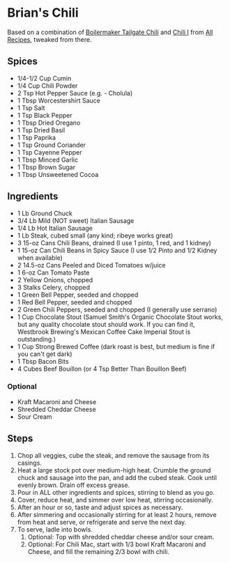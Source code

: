 # Brian's Chili

Based on a combination of
[Boilermaker Tailgate Chili](https://www.allrecipes.com/recipe/78299/boilermaker-tailgate-chili/)
and [Chili I](https://www.allrecipes.com/recipe/16276/chili-i/) from
[All Recipes](https://www.allrecipes.com/), tweaked from there.

## Spices

 *  1/4-1/2 Cup Cumin
 *  1/4 Cup Chili Powder
 *  2 Tsp Hot Pepper Sauce (e.g. - Cholula)
 *  1 Tbsp Worcestershirt Sauce
 *  1 Tsp Salt
 *  1 Tsp Black Pepper
 *  1 Tbsp Dried Oregano
 *  1 Tsp Dried Basil
 *  1 Tsp Paprika
 *  1 Tsp Ground Coriander
 *  1 Tsp Cayenne Pepper
 *  1 Tbsp Minced Garlic
 *  1 Tbsp Brown Sugar
 *  1 Tbsp Unsweetened Cocoa

## Ingredients

 * 1 Lb Ground Chuck
 * 3/4 Lb Mild (NOT sweet) Italian Sausage
 * 1/4 Lb Hot Italian Sausage
 * 1 Lb Steak, cubed small (any kind; ribeye works great)
 * 3 15-oz Cans Chili Beans, drained (I use 1 pinto, 1 red, and 1 kidney)
 * 1 15-oz Can Chili Beans in Spicy Sauce (I use 1/2 Pinto and 1/2 Kidney when available)
 * 2 14.5-oz Cans Peeled and Diced Tomatoes w/juice
 * 1 6-oz Can Tomato Paste
 * 2 Yellow Onions, chopped
 * 3 Stalks Celery, chopped
 * 1 Green Bell Pepper, seeded and chopped
 * 1 Red Bell Pepper, seeded and chopped
 * 2 Green Chili Peppers, seeded and chopped (I generally use serrano)
 * 1 Cup Chocolate Stout (Samuel Smith's Organic Chocolate Stout works, but any quality chocolate
   stout should work.  If you can find it, Westbrook Brewing's Mexican Coffee Cake Imperial Stout
   is outstanding.)
 * 1 Cup Strong Brewed Coffee (dark roast is best, but medium is fine if you can't get dark)
 * 1 Tbsp Bacon Bits
 * 4 Cubes Beef Bouillon (or 4 Tsp Better Than Bouillon Beef)

### Optional

 * Kraft Macaroni and Cheese
 * Shredded Cheddar Cheese
 * Sour Cream

## Steps

  1. Chop all veggies, cube the steak, and remove the sausage from its casings.
  1. Heat a large stock pot over medium-high heat.  Crumble the ground chuck and sausage into
     the pan, and add the cubed steak.  Cook until evenly brown.  Drain off excess grease.
  1. Pour in ALL other ingredients and spices, stirring to blend as you go.
  1. Cover, reduce heat, and simmer over low heat, stirring occasionally.
  1. After an hour or so, taste and adjust spices as necessary.
  1. After simmering and occasionally stirring for at least 2 hours, remove from heat and serve,
     or refrigerate and serve the next day.
  1. To serve, ladle into bowls.
     1. Optional: Top with shredded cheddar cheese and/or sour cream.
     1. Optional: For Chili Mac, start with 1/3 bowl Kraft Macaroni and Cheese, and fill the
        remaining 2/3 bowl with chili.

